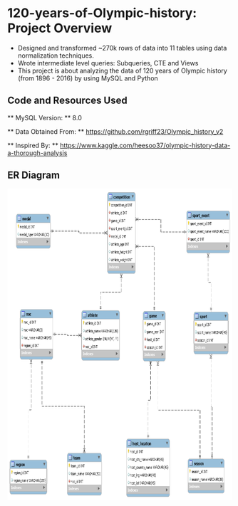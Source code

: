 # 120-years-of-Olympic-history: Project Overview
* Designed and transformed ~270k rows of data into 11 tables using data normalization techniques.
* Wrote intermediate level queries: Subqueries, CTE and Views
* This project is about analyzing the data of 120 years of Olympic history (from 1896 - 2016) by using MySQL and Python

## Code and Resources Used
** MySQL Version: ** 8.0

** Data Obtained From: ** https://github.com/rgriff23/Olympic_history_v2

** Inspired By: ** https://www.kaggle.com/heesoo37/olympic-history-data-a-thorough-analysis

## ER Diagram 

<img src="https://github.com/JasonYao3/120-years-of-Olympic-history/blob/master/Olympic%20ER%20Diagram.png" width="800" height="700">



